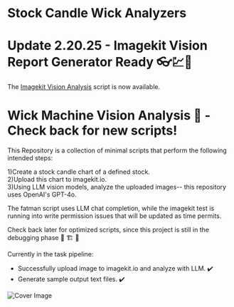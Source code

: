 # Stock Candle Wick Analyzers

# Update 2.20.25 - Imagekit Vision Report Generator Ready 👓💹🎊

The [Imagekit Vision Analysis](scripts/imagekit-vision-analysis-hourglass-version.ipynb) script is now available.

# Wick Machine Vision Analysis 🚧 - Check back for new scripts!

This Repository is a collection of minimal scripts that perform the following intended steps:

1)Create a stock candle chart of a defined stock.  
2)Upload this chart to imagekit.io.  
3)Using LLM vision models, analyze the uploaded images-- this repository uses OpenAI's GPT-4o.  

The fatman script uses LLM chat completion, while the imagekit test is running into write permission issues that will be updated as time permits.  

Check back later for optimized scripts, since this project is still in the debugging phase :construction: :building_construction: :construction_worker:   

Currently in the task pipeline:  

- Successfully upload image to imagekit.io and analyze with LLM. ✔️
- Generate sample output text files. ✔️

![Cover Image](coverimage.png)
